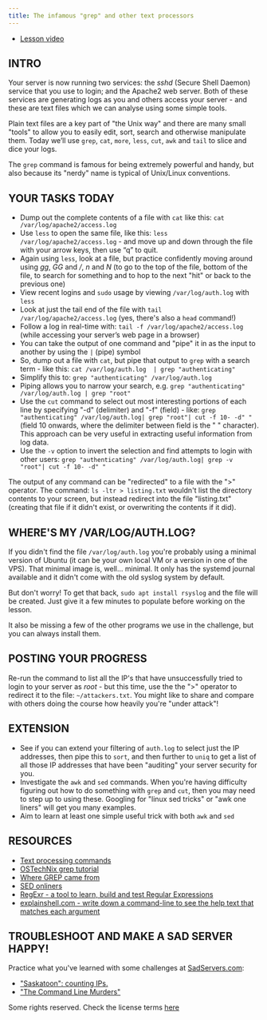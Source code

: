 ```yaml
---
title: The infamous "grep" and other text processors
---
```



* [Lesson video](https://youtu.be/kG5JGJN5iTc)

## INTRO

Your server is now running two services: the *sshd* (Secure Shell Daemon) service that you use to login; and the Apache2 web server. Both of these services are generating logs as you and others access your server - and these are text files which we can analyse using some simple tools.

Plain text files are a key part of "the Unix way" and there are many small "tools" to allow you to easily edit, sort, search and otherwise manipulate them. Today we’ll use `grep`, `cat`, `more`, `less`, `cut`, `awk` and `tail` to slice and dice your logs.

The `grep` command is famous for being extremely powerful and handy, but also because its "nerdy" name is typical of Unix/Linux conventions.

## YOUR TASKS TODAY

* Dump out the complete contents of a file with `cat` like this: `cat /var/log/apache2/access.log`
* Use `less` to open the same file, like this: `less /var/log/apache2/access.log` - and move up and down through the file with your arrow keys, then use “q” to quit.
* Again using `less`, look at a file, but practice confidently moving around using  *gg*, *GG* and */*,  *n* and *N* (to go to the top of the file, bottom of the file, to search for something and to hop to the next "hit" or back to the previous one)
* View recent logins and `sudo` usage by viewing `/var/log/auth.log` with `less`
* Look at just the tail end of the file with `tail /var/log/apache2/access.log` (yes, there's also a `head` command!)
* Follow a log in real-time with: `tail -f /var/log/apache2/access.log`  (while accessing your server’s web page in a browser)
* You can take the output of one command and "pipe" it in as the input to another by using the `|` (pipe) symbol
* So, dump out a file with `cat`, but pipe that output to `grep` with a search term - like this: `cat /var/log/auth.log  | grep "authenticating"`
* Simplify this to: `grep "authenticating" /var/log/auth.log`
* Piping allows you to narrow your search, e.g.  `grep "authenticating" /var/log/auth.log | grep "root"`
* Use the `cut` command to select out most interesting portions of each line by specifying "-d" (delimiter) and "-f" (field) - like: `grep "authenticating" /var/log/auth.log| grep "root"| cut -f 10- -d" "`   (field 10 onwards, where the delimiter between field is the " " character). This approach can be very useful in extracting useful information from log data.
* Use the `-v` option to invert the selection and find attempts to login with other users: `grep "authenticating" /var/log/auth.log| grep -v "root"| cut -f 10- -d" "`

The output of any command can be "redirected" to a file with the ">" operator. The command: `ls -ltr > listing.txt` wouldn't list the directory contents to your screen, but instead redirect into the file "listing.txt" (creating that file if it didn't exist, or overwriting the contents if it did).

## WHERE'S MY /VAR/LOG/AUTH.LOG?

If you didn't find the file `/var/log/auth.log` you're probably using a minimal version of Ubuntu (it can be your own local VM or a version in one of the VPS). That minimal image is, well... minimal. It only has the systemd journal available and it didn't come with the old syslog system by default.

But don't worry! To get that back, `sudo apt install rsyslog` and the file will be created. Just give it a few minutes to populate before working on the lesson.

It also be missing a few of the other programs we use in the challenge, but you can always install them.

## POSTING YOUR PROGRESS

Re-run the command to list all the IP's that have unsuccessfully tried to login to your server as *root* - but this time, use the the ">" operator to redirect it to the file: `~/attackers.txt`. You might like to share and compare with others doing the course how heavily you're "under attack"!

## EXTENSION

* See if you can extend your filtering of `auth.log` to select just the IP addresses, then pipe this to  `sort`, and then further to `uniq` to get a list of all those IP addresses that have been "auditing" your server security for you.
* Investigate the `awk` and `sed` commands. When you're having difficulty figuring out how to do something with `grep` and `cut`, then you may need to step up to using these. Googling for "linux sed tricks" or "awk one liners" will get you many examples.
* Aim to learn at least one simple useful trick with both `awk` and `sed`

## RESOURCES

* [Text processing commands](https://www.youtube.com/watch?v=nLa6jAbULe8&t=97s)
* [OSTechNix grep tutorial](https://www.ostechnix.com/the-grep-command-tutorial-with-examples-for-beginners/)
* [Where GREP came from](https://www.youtube.com/watch?v=NTfOnGZUZDk)
* [SED onliners](https://edoras.sdsu.edu/doc/sed-oneliners.html)
* [RegExr - a tool to learn, build and test Regular Expressions](https://regexr.com/)
* [explainshell.com - write down a command-line to see the help text that matches each argument](https://explainshell.com/)

## TROUBLESHOOT AND MAKE A SAD SERVER HAPPY!

Practice what you've learned with some challenges at [SadServers.com](https://sadservers.com/):

* ["Saskatoon": counting IPs.](https://sadservers.com/scenario/saskatoon)
* ["The Command Line Murders"](https://sadservers.com/scenario/command-line-murders)

Some rights reserved. Check the license terms
[here](https://github.com/livialima/linuxupskillchallenge/blob/master/LICENSE)
